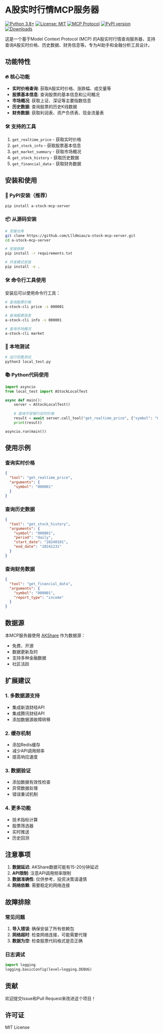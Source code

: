 # A股实时行情MCP服务器

[![Python 3.8+](https://img.shields.io/badge/python-3.8+-blue.svg)](https://www.python.org/downloads/)
[![License: MIT](https://img.shields.io/badge/License-MIT-yellow.svg)](https://opensource.org/licenses/MIT)
[![MCP Protocol](https://img.shields.io/badge/MCP-Protocol-green.svg)](https://modelcontextprotocol.io/)
[![PyPI version](https://badge.fury.io/py/a-stock-mcp-server.svg)](https://badge.fury.io/py/a-stock-mcp-server)
[![Downloads](https://pepy.tech/badge/a-stock-mcp-server)](https://pepy.tech/project/a-stock-mcp-server)

这是一个基于Model Context Protocol (MCP) 的A股实时行情查询服务器，支持查询A股实时价格、历史数据、财务信息等。专为AI助手和金融分析工具设计。

## 功能特性

### 🔥 核心功能
- **实时价格查询**: 获取A股实时价格、涨跌幅、成交量等
- **股票基本信息**: 查询股票的基本信息和公司概况
- **市场概况**: 获取上证、深证等主要指数信息
- **历史数据**: 查询股票的历史K线数据
- **财务数据**: 获取利润表、资产负债表、现金流量表

### 🛠️ 支持的工具
1. `get_realtime_price` - 获取实时价格
2. `get_stock_info` - 获取股票基本信息
3. `get_market_summary` - 获取市场概况
4. `get_stock_history` - 获取历史数据
5. `get_financial_data` - 获取财务数据

## 安装和使用

### 🚀 PyPI安装（推荐）

```bash
pip install a-stock-mcp-server
```

### 📦 从源码安装

```bash
# 克隆仓库
git clone https://github.com/Llldmiao/a-stock-mcp-server.git
cd a-stock-mcp-server

# 安装依赖
pip install -r requirements.txt

# 开发模式安装
pip install -e .
```

### 🛠️ 命令行工具使用

安装后可以使用命令行工具：

```bash
# 查询股票价格
a-stock-cli price -s 000001

# 查询股票信息
a-stock-cli info -s 000001

# 查询市场概况
a-stock-cli market
```

### 🧪 本地测试

```bash
# 运行完整测试
python3 local_test.py
```

### 📚 Python代码使用

```python
import asyncio
from local_test import AStockLocalTest

async def main():
    server = AStockLocalTest()
    
    # 查询平安银行实时价格
    result = await server.call_tool("get_realtime_price", {"symbol": "000001"})
    print(result)

asyncio.run(main())
```

## 使用示例

### 查询实时价格
```json
{
  "tool": "get_realtime_price",
  "arguments": {
    "symbol": "000001"
  }
}
```

### 查询历史数据
```json
{
  "tool": "get_stock_history", 
  "arguments": {
    "symbol": "000001",
    "period": "daily",
    "start_date": "20240101",
    "end_date": "20241231"
  }
}
```

### 查询财务数据
```json
{
  "tool": "get_financial_data",
  "arguments": {
    "symbol": "000001",
    "report_type": "income"
  }
}
```

## 数据源

本MCP服务器使用 [AKShare](https://github.com/akfamily/akshare) 作为数据源：
- 免费、开源
- 数据更新及时
- 支持多种金融数据
- 社区活跃

## 扩展建议

### 1. 多数据源支持
- 集成新浪财经API
- 集成腾讯财经API
- 添加数据源故障转移

### 2. 缓存机制
- 添加Redis缓存
- 减少API调用频率
- 提高响应速度

### 3. 数据验证
- 添加数据有效性检查
- 异常数据处理
- 错误重试机制

### 4. 更多功能
- 技术指标计算
- 股票筛选器
- 实时推送
- 历史回测

## 注意事项

1. **数据延迟**: AKShare数据可能有15-20分钟延迟
2. **API限制**: 注意API调用频率限制
3. **数据准确性**: 仅供参考，投资决策请谨慎
4. **网络依赖**: 需要稳定的网络连接

## 故障排除

### 常见问题
1. **导入错误**: 确保安装了所有依赖包
2. **网络超时**: 检查网络连接，可能需要代理
3. **数据为空**: 检查股票代码格式是否正确

### 日志调试
```python
import logging
logging.basicConfig(level=logging.DEBUG)
```

## 贡献

欢迎提交Issue和Pull Request来改进这个项目！

## 许可证

MIT License
